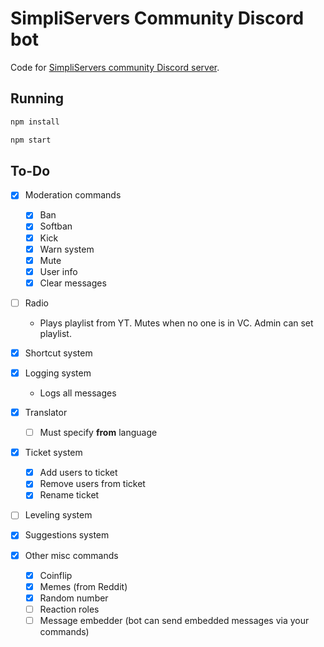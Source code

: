 # SimpliServers Community Discord bot

Code for [SimpliServers community Discord server](https://simpliservers.com/out/discord).

## Running

```bash
npm install
```

```bash
npm start
```

## To-Do

- [x] Moderation commands

  - [x] Ban
  - [x] Softban
  - [x] Kick
  - [x] Warn system
  - [x] Mute
  - [x] User info
  - [x] Clear messages

- [ ] Radio

  - Plays playlist from YT. Mutes when no one is in VC.
    Admin can set playlist.

- [x] Shortcut system

- [x] Logging system

  - Logs all messages

- [x] Translator

  - [ ] Must specify **from** language

- [x] Ticket system

  - [x] Add users to ticket
  - [x] Remove users from ticket
  - [x] Rename ticket

- [ ] Leveling system

- [x] Suggestions system

- [x] Other misc commands

  - [x] Coinflip
  - [x] Memes (from Reddit)
  - [x] Random number
  - [ ] Reaction roles
  - [ ] Message embedder (bot can send embedded messages via your commands)
